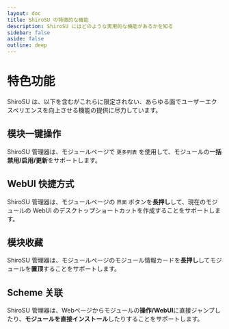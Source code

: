 ```yaml
---
layout: doc
title: ShiroSU の特徴的な機能
description: ShiroSU にはどのような実用的な機能があるかを知る
sidebar: false
aside: false
outline: deep
---
```

# 特色功能

ShiroSU は、以下を含むがこれらに限定されない、あらゆる面でユーザーエクスペリエンスを向上させる機能の提供に尽力しています。

## 模块一键操作

ShiroSU 管理器は、モジュールページで `更多列表` を使用して、モジュールの**一括 禁用/启用/更新**をサポートします。

## WebUI 快捷方式

ShiroSU 管理器は、モジュールページの `界面` ボタンを**長押し**して、現在のモジュールの WebUI のデスクトップショートカットを作成することをサポートします。

## 模块收藏

ShiroSU 管理器は、モジュールページのモジュール情報カードを**長押し**してモジュールを**置顶**することをサポートします。

## Scheme 关联

ShiroSU 管理器は、Webページからモジュールの**操作/WebUI**に直接ジャンプしたり、**モジュールを直接インストール**したりすることをサポートします。